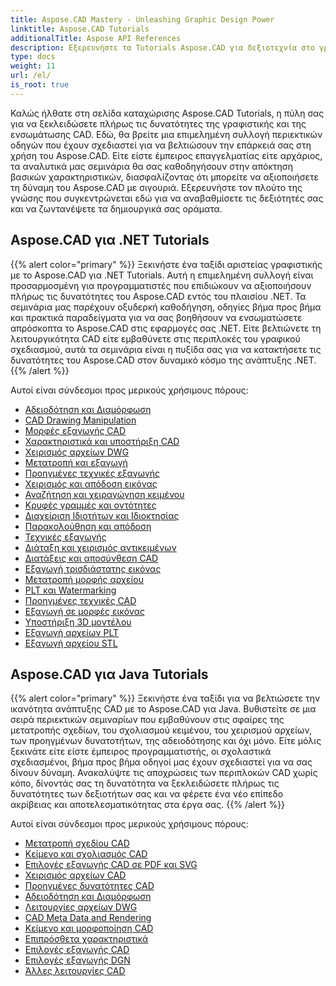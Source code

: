 ```yaml
---
title: Aspose.CAD Mastery - Unleashing Graphic Design Power
linktitle: Aspose.CAD Tutorials
additionalTitle: Aspose API References
description: Εξερευνήστε τα Tutorials Aspose.CAD για δεξιοτεχνία στο γραφικό σχέδιο. Αναβαθμίστε τις δεξιότητές σας με οδηγούς βήμα προς βήμα για την ενσωμάτωση CAD και απελευθερώστε τις δημιουργικές σας δυνατότητες.
type: docs
weight: 11
url: /el/
is_root: true
---
```


Καλώς ήλθατε στη σελίδα καταχώρισης Aspose.CAD Tutorials, η πύλη σας για να ξεκλειδώσετε πλήρως τις δυνατότητες της γραφιστικής και της ενσωμάτωσης CAD. Εδώ, θα βρείτε μια επιμελημένη συλλογή περιεκτικών οδηγών που έχουν σχεδιαστεί για να βελτιώσουν την επάρκειά σας στη χρήση του Aspose.CAD. Είτε είστε έμπειρος επαγγελματίας είτε αρχάριος, τα αναλυτικά μας σεμινάρια θα σας καθοδηγήσουν στην απόκτηση βασικών χαρακτηριστικών, διασφαλίζοντας ότι μπορείτε να αξιοποιήσετε τη δύναμη του Aspose.CAD με σιγουριά. Εξερευνήστε τον πλούτο της γνώσης που συγκεντρώνεται εδώ για να αναβαθμίσετε τις δεξιότητές σας και να ζωντανέψετε τα δημιουργικά σας οράματα.

## Aspose.CAD για .NET Tutorials
{{% alert color="primary" %}}
Ξεκινήστε ένα ταξίδι αριστείας γραφιστικής με το Aspose.CAD για .NET Tutorials. Αυτή η επιμελημένη συλλογή είναι προσαρμοσμένη για προγραμματιστές που επιδιώκουν να αξιοποιήσουν πλήρως τις δυνατότητες του Aspose.CAD εντός του πλαισίου .NET. Τα σεμινάρια μας παρέχουν οξυδερκή καθοδήγηση, οδηγίες βήμα προς βήμα και πρακτικά παραδείγματα για να σας βοηθήσουν να ενσωματώσετε απρόσκοπτα το Aspose.CAD στις εφαρμογές σας .NET. Είτε βελτιώνετε τη λειτουργικότητα CAD είτε εμβαθύνετε στις περιπλοκές του γραφικού σχεδιασμού, αυτά τα σεμινάρια είναι η πυξίδα σας για να κατακτήσετε τις δυνατότητες του Aspose.CAD στον δυναμικό κόσμο της ανάπτυξης .NET.
{{% /alert %}}

Αυτοί είναι σύνδεσμοι προς μερικούς χρήσιμους πόρους:
 
- [Αδειοδότηση και Διαμόρφωση](./net/licensing-and-configuration/)
- [CAD Drawing Manipulation](./net/cad-drawing-manipulation/)
- [Μορφές εξαγωγής CAD](./net/cad-export-formats/)
- [Χαρακτηριστικά και υποστήριξη CAD](./net/cad-features-and-support/)
- [Χειρισμός αρχείων DWG](./net/dwg-file-manipulation/)
- [Μετατροπή και εξαγωγή](./net/conversion-and-export/)
- [Προηγμένες τεχνικές εξαγωγής](./net/advanced-export-techniques/)
- [Χειρισμός και απόδοση εικόνας](./net/image-manipulation-and-rendering/)
- [Αναζήτηση και χειραγώγηση κειμένου](./net/text-search-and-manipulation/)
- [Κρυφές γραμμές και οντότητες](./net/hidden-lines-and-entities/)
- [Διαχείριση Ιδιοτήτων και Ιδιοκτησίας](./net/attribute-and-property-management/)
- [Παρακολούθηση και απόδοση](./net/tracking-and-rendering/)
- [Τεχνικές εξαγωγής](./net/export-techniques/)
- [Διάταξη και χειρισμός αντικειμένων](./net/layout-and-object-handling/)
- [Διατάξεις και αποσύνθεση CAD](./net/cad-layouts-and-decomposition/)
- [Εξαγωγή τρισδιάστατης εικόνας](./net/3d-image-export/)
- [Μετατροπή μορφής αρχείου](./net/file-format-conversion/)
- [PLT και Watermarking](./net/plt-and-watermarking/)
- [Προηγμένες τεχνικές CAD](./net/advanced-cad-techniques/)
- [Εξαγωγή σε μορφές εικόνας](./net/exporting-to-image-formats/)
- [Υποστήριξη 3D μοντέλου](./net/3d-model-support/)
- [Εξαγωγή αρχείων PLT](./net/exporting-plt-files/)
- [Εξαγωγή αρχείου STL](./net/stl-file-export/)


## Aspose.CAD για Java Tutorials
{{% alert color="primary" %}}
Ξεκινήστε ένα ταξίδι για να βελτιώσετε την ικανότητα ανάπτυξης CAD με το Aspose.CAD για Java. Βυθιστείτε σε μια σειρά περιεκτικών σεμιναρίων που εμβαθύνουν στις σφαίρες της μετατροπής σχεδίων, του σχολιασμού κειμένου, του χειρισμού αρχείων, των προηγμένων δυνατοτήτων, της αδειοδότησης και όχι μόνο. Είτε μόλις ξεκινάτε είτε είστε έμπειρος προγραμματιστής, οι σχολαστικά σχεδιασμένοι, βήμα προς βήμα οδηγοί μας έχουν σχεδιαστεί για να σας δίνουν δύναμη. Ανακαλύψτε τις αποχρώσεις των περιπλοκών CAD χωρίς κόπο, δίνοντάς σας τη δυνατότητα να ξεκλειδώσετε πλήρως τις δυνατότητες των δεξιοτήτων σας και να φέρετε ένα νέο επίπεδο ακρίβειας και αποτελεσματικότητας στα έργα σας.
{{% /alert %}}

Αυτοί είναι σύνδεσμοι προς μερικούς χρήσιμους πόρους:
 
- [Μετατροπή σχεδίου CAD](./java/cad-drawing-conversion/)
- [Κείμενο και σχολιασμός CAD](./java/cad-text-and-annotation/)
- [Επιλογές εξαγωγής CAD σε PDF και SVG](./java/cad-to-pdf-and-svg-export-options/)
- [Χειρισμός αρχείων CAD](./java/cad-file-manipulation/)
- [Προηγμένες δυνατότητες CAD](./java/advanced-cad-features/)
- [Αδειοδότηση και Διαμόρφωση](./java/licensing-and-configuration/)
- [Λειτουργίες αρχείων DWG](./java/dwg-file-operations/)
- [CAD Meta Data and Rendering](./java/cad-meta-data-and-rendering/)
- [Κείμενο και μορφοποίηση CAD](./java/cad-text-and-formatting/)
- [Επιπρόσθετα χαρακτηριστικά](./java/additional-features/)
- [Επιλογές εξαγωγής CAD](./java/cad-export-options/)
- [Επιλογές εξαγωγής DGN](./java/dgn-export-options/)
- [Άλλες λειτουργίες CAD](./java/other-cad-operations/)



